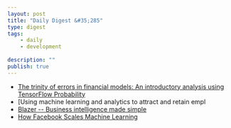 ```yaml
---
layout: post
title: "Daily Digest &#35;285"
type: digest
tags: 
    - daily
    - development
    
description: ""
publish: true
---
```


- [The trinity of errors in financial models: An introductory analysis using TensorFlow Probability](https://www.oreilly.com/ideas/the-trinity-of-errors-in-financial-models-an-introductory-analysis-using-tensorflow-probability)
- [Using machine learning and analytics to attract and retain empl
- [Blazer -- Business intelligence made simple](https://github.com/ankane/blazer)
- [How Facebook Scales Machine Learning](https://medium.com/@jamal.robinson/how-facebook-scales-artificial-intelligence-machine-learning-693706ae296f)